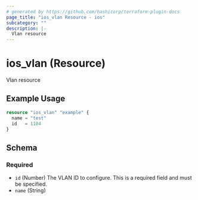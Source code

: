 ```yaml
---
# generated by https://github.com/hashicorp/terraform-plugin-docs
page_title: "ios_vlan Resource - ios"
subcategory: ""
description: |-
  Vlan resource
---
```


# ios_vlan (Resource)

Vlan resource

## Example Usage

```terraform
resource "ios_vlan" "example" {
  name = "test"
  id   = 1104
}
```

<!-- schema generated by tfplugindocs -->
## Schema

### Required

- `id` (Number) The VLAN ID to configure. This is a required field and must be specified.
- `name` (String)
